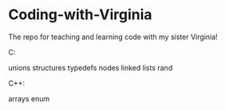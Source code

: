 # Coding-with-Virginia
The repo for teaching and learning code with my sister Virginia!

C:

unions structures typedefs nodes linked lists rand


C++:

arrays enum
